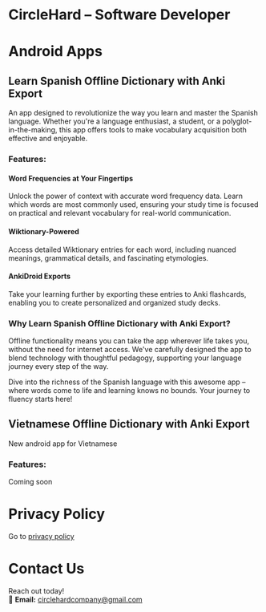 # CircleHard – Software Developer

# Android Apps

## Learn Spanish Offline Dictionary with Anki Export

An app designed to revolutionize the way you learn and master the Spanish language. Whether you're a language enthusiast, a student, or a polyglot-in-the-making, this app offers tools to make vocabulary acquisition both effective and enjoyable.

### Features:

#### Word Frequencies at Your Fingertips
Unlock the power of context with accurate word frequency data. Learn which words are most commonly used, ensuring your study time is focused on practical and relevant vocabulary for real-world communication.

#### Wiktionary-Powered
Access detailed Wiktionary entries for each word, including nuanced meanings, grammatical details, and fascinating etymologies.

#### AnkiDroid Exports
Take your learning further by exporting these entries to Anki flashcards, enabling you to create personalized and organized study decks.

### Why Learn Spanish Offline Dictionary with Anki Export?

Offline functionality means you can take the app wherever life takes you, without the need for internet access. We've carefully designed the app to blend technology with thoughtful pedagogy, supporting your language journey every step of the way.

Dive into the richness of the Spanish language with this awesome app – where words come to life and learning knows no bounds. Your journey to fluency starts here!

## Vietnamese Offline Dictionary with Anki Export

New android app for Vietnamese

### Features:

Coming soon

# Privacy Policy
Go to [privacy policy](learnspanishprivacy.md)

# Contact Us  
Reach out today!  
📧 **Email:** circlehardcompany@gmail.com  
